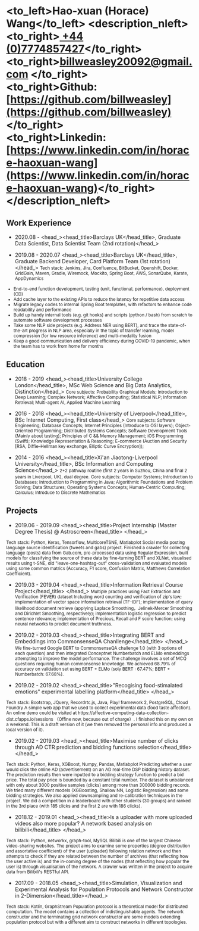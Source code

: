 # <to_left>Hao-xuan (Horace) Wang</to_left>  <description_nleft><to_right>[ +44 (0)7774857427](tel://00447774857427)</to_right><br> <to_right>[billweasley20092@gmail.com](billweasley20092@gmail.com) </to_right><br><to_right><b>Github: </b> [https://github.com/billweasley](https://github.com/billweasley)</to_right><br><to_right><b>Linkedin: </b> [https://www.linkedin.com/in/horace-haoxuan-wang](https://www.linkedin.com/in/horace-haoxuan-wang)</to_right></description_nleft>    

Work Experience
--------
- <datetime>2020.08 -  </datetime> <head_><head_title>Barclays UK</head_title>, Graduate Data Scientist, Data Scientist Team (2nd rotation)</head_>

- <datetime>2019.08 - 2020.07</datetime> <head_><head_title>Barclays UK</head_title>, Graduate Backend Developer, Card Platform Team (1st rotation)</head_> 
<description><small>
Tech stack: Jenkins, Jira, Confluence, BitBucket, Openshift, Docker, GridGain, Maven, Gradle, Wiremock, Mockito, Spring Boot, AWS, SonarQube, Karate, AppDynamics  
<ul>
<li>End-to-end function development, testing (unit, functional, performance), deployment (CD)  </li>
<li>Add cache layer to the existing APIs to reduce the latency for repetitive data access  </li>
<li>Migrate legacy codes to internal Spring Boot templates, with refactors to enhance code readability and performance  </li>
<li>Build up handy internal tools (e.g. git hooks) and scripts (python / bash) from scratch to automate software development processes</li>
<li>Take some NLP side projects (e.g. Address NER using BERT), and trace the state-of-the-art progress in NLP area, especially in the topic of transfer learning, model compression (for low resource inference) and multi-modality fusion </li>
<li>Keep a good communication and delivery efficiency during COVID-19 pandemic, when the team has to work from home for months</li>
</ul>
</small></description>

Education
--------
- <datetime>2018 - 2019</datetime> <head_><head_title>University College London</head_title>, MSc Web Science and Big Data Analytics, Distinction</head_>
    <description><small>Core subjects: Probability Graphical Models; Introduction to Deep Learning; Complex Network; Affective Computing; Statistical NLP; Information Retrieval; Multi-agent AI, Applied Machine Learning</small></description>

- <datetime>2016 - 2018</datetime> <head_><head_title>University of Liverpool</head_title>, BSc Internet Computing, First class</head_>
    <description><small>Core subjects: Software Engineering; Database Concepts; Internet Principles (Introduce to OSI layers); Object-Oriented Programming; Distributed Systems Concepts; Software Development Tools (Mainly about testing); Principles of C && Memory Management; iOS Programming (Swift); Knowledge Representation & Reasoning; E-commerce (Auction and Security [RSA, Diffie–Hellman key exchange, Elliptic Curve Encryption]);
  </small></description>

- <datetime>2014 - 2016</datetime> <head_><head_title>Xi'an Jiaotong-Liverpool University</head_title>, BSc Information and Computing Science</head_>
  <description><small>2+2 pathway routine (first 2 years in Suzhou, China and final 2 years in Liverpool, UK), dual degree.</small></description>
  <description><small>Core subjects: Computer Systems; Introduction to Databases; Introduction to Programming in Java; Algorithmic Foundations and Problem Solving; Data Structures; Operating Systems Concepts; Human-Centric Computing; Calculus; Introduce to Discrete Mathematics  
  </small></description>
  
Projects
--------
- <datetime>2019.06 - 2019.09</datetime> <head_><head_title>Project Internship (Master Degree Thesis) @ Astroscreen</head_title> </head_>
<techstack>
<small>
Tech stack: Python, Keras, Tensorflow, MulticoreTSNE, Matlabplot
</small>
</techstack>
<description>
<small>
Social media posting language source identification (tweets and gabs) project.
Finished a crawler for collecting language (posts) data from Gab.com, pre-processed data using Regular Expression, built models for classifying the source of these data by fine-turning BERT and XLNet,
visualised results using t-SNE, did "leave-one-hashtag-out" cross-validation and evaluated models using some common matrics (Accuracy, F1 score, Confusion Matrix, Matthews Correlation Coefficient).
</small>
</description>

- <datetime>2019.03 - 2019.04</datetime> <head_><head_title>Information Retrieval Course Project</head_title> </head_>
<description><small>
Multiple practices using Fact Extraction and Verification (FEVER) dataset 
Including word counting and verification of zip's law; implementation of vector space information retrieval (TF-IDF); implementation of query likelihood document retrieve (applying Laplace Smoothing，Jelinek-Mercer Smoothing and Dirichlet Smoothing, respectively); implementation logistic regression to predict sentence relevance; implementation of Precious, Recall and F score function; using neural networks to predict document truthness.
</small>
</description>

- <datetime>2019.02 - 2019.03</datetime> <head_><head_title>Integrating BERT and Embeddings into CommonsenseQA Chanllenge</head_title> </head_>
<description><small>
We fine-turned Google BERT to CommonsenseQA challenge 1.0 (with 3 options of each question) and then integrated Conceptnet Numberbatch and ELMo embeddings attempting to improve the model performance. The challenge involves a set of MCQ questions requiring human commonsense knowledge.
We achieved 68.79% of accuracy on validation set using BERT + ELMo (soly BERT : 67.47%; BERT + Numberbatch: 67.68%).
</small>
</description>

- <datetime>2019.02 - 2019.02</datetime> <head_><head_title>"Recogising food-stimalated emotions" experimental labelling platform</head_title> </head_>
<techstack>
<small>
Tech stack: Bootstrap, JQuery, Recordrtc.js, Java, Play! framework 2, PostgreSQL, Cloud Foundry
</small>
</techstack>
<description><small>
A simple web app that we used to collect experimental data (food taste affection).  An online demo could be visited at https://affective-computing-data-collection-dist.cfapps.io/sessions （Offine now, because out of charge）.
I finished this on my own on a weekend. This is a draft version of it (we then removed the personal info and produced a local version of it).</small>
</description>

- <datetime>2019.02 - 2019.03</datetime> <head_><head_title>Maximise number of clicks through AD CTR prediction and bidding functions selection</head_title> </head_>
<techstack>
<small>
Tech stack: Python, Keras, XGBoost, Numpy, Pandas, Matlabplot    
</small>
</techstack>
<description><small>
Predicting whether a user would click the online AD (advertisement) on an AD real-time DSP bidding history dataset. The prediction results then were inputted to a bidding strategy function to predict a bid price. The total pay price is bounded by a constant total number. The dataset is unbalanced with only about 3000 positive samples (clicks) among more than 300000 bidding records. We tried many different models (XGBoosting, Shallow NN, Logistic Regression) and some bidding strategies. We also applied downsampling and re-calibration techniques in the project. We did a competition in a leaderboard with other students (30 groups) and ranked in the 3rd place (with 185 clicks and the first 2 are with 186 clicks). </small>
</description>

- <datetime>2018.12 - 2019.01</datetime> <head_><head_title>Is a uploader with more uploaded videos also more popular? A network based analysis on bilibili</head_title> </head_>
<techstack>
<small>
Tech stack: Python, networkx, graph-tool, MySQL  
</small>
</techstack>
<description><small>
Bilibili is one of the largest Chinese video-sharing websites.  The project aims to examine some properties (degree distribution and assortative coefficient) of the user (uploader) following relation network and then attempts to check if they are related
between the number of archives (that reflecting how the user active is) and the in-coming degree of the nodes (that reflecting how popular the user is) through visualisation of the network. A crawler was written in the project to acquire data from Bilibili's RESTful API.</small>
</description>

- <datetime>2017.09 - 2018.05</datetime> <head_><head_title>Simulation, Visualization and Experimental Analysis for Population Protocols and Network Constructor in 2-Dimension</head_title></head_>
<techstack>
<small>
Tech stack: Kotlin, GraphStream 
</small>
</techstack>
<description><small>
Population protocol is a theoretical model for distributed computation. The model contains a collection of indistinguishable agents.  The network constructor and the terminating grid network constructor are some models extending population protocol but with a different aim to construct networks in different topologies.  </small>
</description>